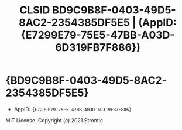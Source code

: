 ﻿---
title: "CLSID BD9C9B8F-0403-49D5-8AC2-2354385DF5E5 | (AppID: {E7299E79-75E5-47BB-A03D-6D319FB7F886})"
excerpt: What is COM-Object CLSID BD9C9B8F-0403-49D5-8AC2-2354385DF5E5?
---

# {BD9C9B8F-0403-49D5-8AC2-2354385DF5E5}

* AppID: `{E7299E79-75E5-47BB-A03D-6D319FB7F886}`

MIT License. Copyright (c) 2021 Strontic.


